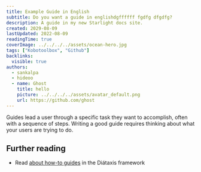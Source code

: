 ```yaml
---
title: Example Guide in English
subtitle: Do you want a guide in englishdgffffff fgdfg dfgdfg?
description: A guide in my new Starlight docs site.
created: 2029-08-09
lastUpdated: 2022-08-09
readingTime: true
coverImage: ../../../../assets/ocean-hero.jpg
tags: ["Kobotoolbox", "Github"]
backlinks:
  visible: true
authors:
  - sankalpa
  - hideoo
  - name: Ghost
    title: hello
    picture: ../../../../assets/avatar_default.png
    url: https://github.com/ghost
---
```


Guides lead a user through a specific task they want to accomplish, often with a sequence of steps.
Writing a good guide requires thinking about what your users are trying to do.

## Further reading

- Read [about how-to guides](https://diataxis.fr/how-to-guides/) in the Diátaxis framework
